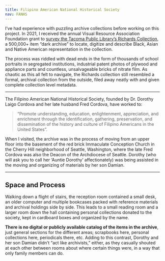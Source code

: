 ```yaml
---
title: Filipino American National Historical Society
nav: FANHS
---
```



I’ve had experience with puzzling archive collections before working on this project. In 2021, I received the annual Visual Resource Association Foundation grant to [survey the Tacoma Public Library’s Richards Collection](https://aweymo.github.io/VRAF_RC.2/), a 500,000+ item “dark archive” to locate, digitize and describe Black, Asian and Native American representation in the collection. 

The process was riddled with dead ends in the form of thousands of school portraits in segregated institutions, industrial patent photos of plywood and appliance parts and countless, unsalvageable bricks of nitrate film. As chaotic as this all felt to navigate, the Richards collection still resembled a formal, archival collection from the outside, filed away neatly with and given complete collection level metadata. 

-------------

The Filipino American National Historical Society, founded by Dr. Dorothy Laigo Cordova and her late husband Fred Cordova, have worked to:

<blockquote class="quote">
“Promote understanding, education, enlightenment, appreciation, and enrichment through the identification, gathering, preservation, and dissemination of the history and culture of Filipino Americans in the United States”. 
</blockquote>

When I visited, the archive was in the process of moving from an upper floor into the basement of the red brick Immaculate Conception Church in the Cherry Hill neighborhood of Seattle, Washington, where the late Fred Cordova was also the Deacon of the Archdiocese of Seattle. Dorothy (who will ask you to call her ‘Auntie Dorothy’ affectionately) was being assisted in the moving and organizing of materials by her son Damian. 

-------------

## Space and Process

Walking down a flight of stairs, the reception room contained a small desk, an older computer and multiple bookcases packed with reference materials and archival holdings side by side. This leads to a small reading room and a larger room down the hall containing personal collections donated to the society, kept in cardboard boxes and organized by the name.

**There is no digital or publicly available catalog of the items in the archive**, just general sections for the different areas; scrapbooks here, personal collections here, periodicals there, etc. Adding to this contrast, Dorothy and her son Damian didn’t “act like archivists,” either, as they casually shouted at each other between rooms about where certain things were, in a way that only family members can do.


